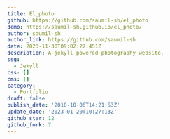 ```yaml
---
title: El_photo
github: https://github.com/saumil-sh/el_photo
demo: https://saumil-sh.github.io/el_photo/
author: saumil-sh
author_link: https://github.com/saumil-sh
date: 2023-11-30T09:02:27.451Z
description: A jekyll powered photography website.
ssg:
  - Jekyll
css: []
cms: []
category:
  - Portfolio
draft: false
publish_date: '2018-10-06T14:21:53Z'
update_date: '2023-01-20T10:27:13Z'
github_star: 12
github_fork: 7
---
```

